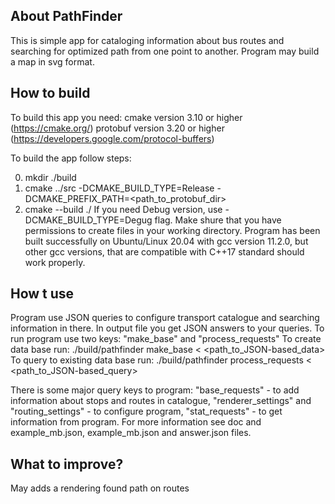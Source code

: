 About PathFinder
----------------

This is simple app for cataloging information about bus routes and
searching for optimized path from one point to another. Program may
build a map in svg format.

How to build
------------

To build this app you need:
cmake version 3.10 or higher (https://cmake.org/)
protobuf version 3.20 or higher (https://developers.google.com/protocol-buffers)

To build the app follow steps:

0. mkdir ./build
1. cmake ../src -DCMAKE_BUILD_TYPE=Release -DCMAKE_PREFIX_PATH=<path_to_protobuf_dir>
2. cmake --build ./
If you need Debug version, use -DCMAKE_BUILD_TYPE=Degug flag.
Make shure that you have permissions to create files in your working
directory.
Program has been built successfully on Ubuntu/Linux 20.04 with
gcc version 11.2.0, but other gcc versions, that are compatible with C++17
standard should work properly.

How t use
---------

Program use JSON queries to configure transport catalogue and searching
information in there. In output file you get JSON answers to your queries.
To run program use two keys: "make_base" and "process_requests"
To create data base run:
./build/pathfinder make_base < <path_to_JSON-based_data> 
To query to existing data base run:
./build/pathfinder process_requests < <path_to_JSON-based_query> 

There is some major query keys to program: "base_requests" - to add
information about stops and routes in catalogue, "renderer_settings" and
"routing_settings" - to configure program, "stat_requests" - to get
information from program.
For more information see doc and example_mb.json, example_mb.json and answer.json
files.

What to improve?
---------------

May adds a rendering found path on routes
